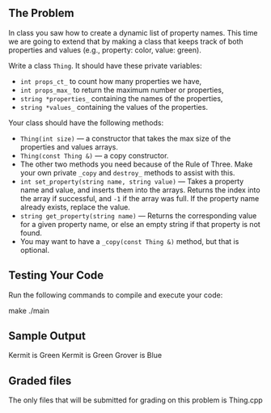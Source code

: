 ## The Problem
In class you saw how to create a dynamic list of property names. This time we are going to extend that by making a class that keeps track of both properties and values (e.g., property: color, value: green).

Write a class `Thing`. It should have these private variables:

- `int props_ct_` to count how many properties we have,
- `int props_max_` to return the maximum number or properties,
- `string *properties_` containing the names of the properties,
- `string *values_` containing the values of the properties.

Your class should have the following methods:

- `Thing(int size)` — a constructor that takes the max size of the properties and values arrays.
- `Thing(const Thing &)` — a copy constructor.
- The other two methods you need because of the Rule of Three. Make your own private `_copy` and `destroy_` methods to assist with this.
- `int set_property(string name, string value)` — Takes a property name and value, and inserts them into the arrays. Returns the index into the array if successful, and `-1` if the array was full. If the property name already exists, replace the value.
- `string get_property(string name)` — Returns the corresponding value for a given property name, or else an empty string if that property is not found.
- You may want to have a `_copy(const Thing &)` method, but that is optional.


## Testing Your Code
Run the following commands to compile and execute your code:

make
./main


## Sample Output
Kermit is Green
Kermit is Green
Grover is Blue


## Graded files
The only files that will be submitted for grading on this problem is Thing.cpp